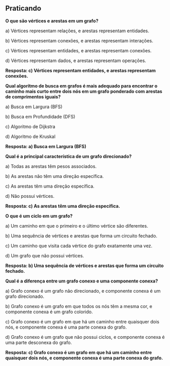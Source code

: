 ## Praticando

**O que são vértices e arestas em um grafo?**

a) Vértices representam relações, e arestas representam entidades.

b) Vértices representam conexões, e arestas representam interações.

c) Vértices representam entidades, e arestas representam conexões.

d) Vértices representam dados, e arestas representam operações.

**Resposta: c) Vértices representam entidades, e arestas representam conexões.**

**Qual algoritmo de busca em grafos é mais adequado para encontrar o caminho mais curto entre dois nós em um grafo ponderado com arestas de comprimentos iguais?**

a) Busca em Largura (BFS)

b) Busca em Profundidade (DFS)

c) Algoritmo de Dijkstra

d) Algoritmo de Kruskal

**Resposta: a) Busca em Largura (BFS)**

**Qual é a principal característica de um grafo direcionado?**

a) Todas as arestas têm pesos associados.

b) As arestas não têm uma direção específica.

c) As arestas têm uma direção específica.

d) Não possui vértices.

**Resposta: c) As arestas têm uma direção específica.**

**O que é um ciclo em um grafo?**

a) Um caminho em que o primeiro e o último vértice são diferentes.

b) Uma sequência de vértices e arestas que forma um circuito fechado.

c) Um caminho que visita cada vértice do grafo exatamente uma vez.

d) Um grafo que não possui vértices.

**Resposta: b) Uma sequência de vértices e arestas que forma um circuito fechado.**

**Qual é a diferença entre um grafo conexo e uma componente conexa?**

a) Grafo conexo é um grafo não direcionado, e componente conexa é um grafo direcionado.

b) Grafo conexo é um grafo em que todos os nós têm a mesma cor, e componente conexa é um grafo colorido.

c) Grafo conexo é um grafo em que há um caminho entre quaisquer dois nós, e componente conexa é uma parte conexa do grafo.

d) Grafo conexo é um grafo que não possui ciclos, e componente conexa é uma parte desconexa do grafo.

**Resposta: c) Grafo conexo é um grafo em que há um caminho entre quaisquer dois nós, e componente conexa é uma parte conexa do grafo.**
